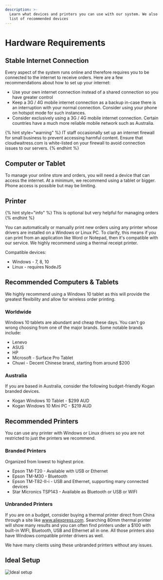 ```yaml
---
description: >-
  Learn what devices and printers you can use with our system. We also have a
  list of recommended devices
---
```


# Hardware Requirements

## Stable Internet Connection

Every aspect of the system runs online and therefore requires you to be connected to the internet to receive orders. Here are a few recommendations about how to set up your internet:

* Use your own internet connection instead of a shared connection so you have greater control
* Keep a 3G / 4G mobile internet connection as a backup in-case there is an interruption with your normal connection. Consider using your phone on hotspot mode for such instances.
* Consider exclusively using a 3G / 4G mobile internet connection. Certain countries have a much more reliable mobile network such as Australia.

{% hint style="warning" %}
IT staff occasionally set up an internet firewall for small business to prevent accessing harmful content. Ensure that cloudwaitress.com is white-listed on your firewall to avoid connection issues to our servers.
{% endhint %}

## Computer or Tablet

To manage your online store and orders, you will need a device that can access the internet. At a minimum, we recommend using a tablet or bigger. Phone access is possible but may be limiting.

## Printer

{% hint style="info" %}
This is optional but very helpful for managing orders
{% endhint %}

You can automatically or manually print new orders using any printer whose drivers are installed on a Windows or Linux PC. To clarify, this means if you can print from an application like Word or Notepad, then it's compatible with our service. We highly recommend using a thermal receipt printer.

Compatible devices:

* Windows - 7, 8, 10
* Linux - requires NodeJS

## Recommended Computers & Tablets

We highly recommend using a Windows 10 tablet as this will provide the greatest flexibility and allow for wireless order printing.

### Worldwide

Windows 10 tablets are abundant and cheap these days. You can't go wrong choosing from one of the major brands. Some notable brands include:

* Lenevo
* ASUS
* HP
* Microsoft - Surface Pro Tablet
* Chuwi - Decent Chinese brand, starting from around $200

### Australia

If you are based in Australia, consider the following budget-friendly Kogan branded devices.

* Kogan Windows 10 Tablet - $299 AUD
* Kogan Windows 10 Mini PC - $219 AUD

## Recommended Printers

You can use any printer with Windows or Linux drivers so you are not restricted to just the printers we recommend.

### Branded Printers

Organized from lowest to highest price.

* Epson TM-T20 - Available with USB or Ethernet
* Epson TM-M30 - Bluetooth
* Epson TM-T82-II-i - USB and Ethernet, supporting many connected devices
* Star Micronics TSP143 - Available as Bluetooth or USB or WIFI

### Unbranded Printers

If you are on a budget, consider buying a thermal printer direct from China through a site like www.aliexpress.com. Searching 80mm thermal printer will show many results and you can often find printers under a $100 with built-in WIFI, Bluetooth, USB and Ethernet all in one. All those printers also have Windows compatible printer drivers as well.

We have many clients using these unbranded printers without any issues.

## Ideal Setup

![Ideal setup](https://storage.crisp.chat/users/helpdesk/website/e903fdb8557a9800/image_1bzr2nv.png)

